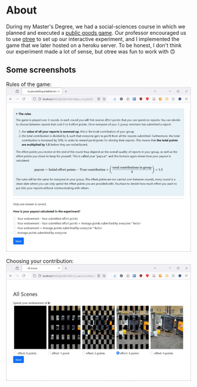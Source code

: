 # About
During my Master's Degree, we had a social-sciences course in which we planned and executed a [public goods game](https://en.wikipedia.org/wiki/Public_goods_game).
Our professor encouraged us to use [otree](https://www.otree.org/) to set up our interactive experiment, and I implemented the game that we later hosted on a heroku server.
To be honest, I don't think our experiment made a lot of sense, but otree was fun to work with 🙃

## Some screenshots
Rules of the game:  
![](screenshots/explanation.jpg)

Choosing your contribution:  
![](screenshots/choose_contribution.jpg)